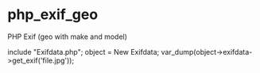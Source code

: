 php_exif_geo
============

PHP Exif (geo with make and model)

include "Exifdata.php";
object = New Exifdata;
var_dump(object->exifdata->get_exif('file.jpg'));

